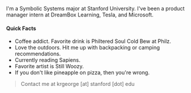 I'm a Symbolic Systems major at Stanford University. I've been a product manager intern at DreamBox Learning, Tesla, and Microsoft.

#### Quick Facts
* Coffee addict. Favorite drink is Philtered Soul Cold Bew at Philz.
* Love the outdoors. Hit me up with backpacking or camping recommendations.
* Currently reading Sapiens.
* Favorite artist is Still Woozy.
* If you don't like pineapple on pizza, then you're wrong.

> Contact me at krgeorge [at] stanford [dot] edu
